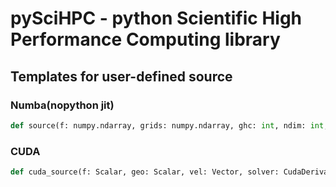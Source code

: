 # pySciHPC - python Scientific High Performance Computing library
## Templates for user-defined source
### Numba(nopython jit)
```python
def source(f: numpy.ndarray, grids: numpy.ndarray, ghc: int, ndim: int, vel: numpy.ndarray, *args)
```
### CUDA
```python
def cuda_source(f: Scalar, geo: Scalar, vel: Vector, solver: CudaDerivativesSolver, s: cupy.ndarray, *args)
```
